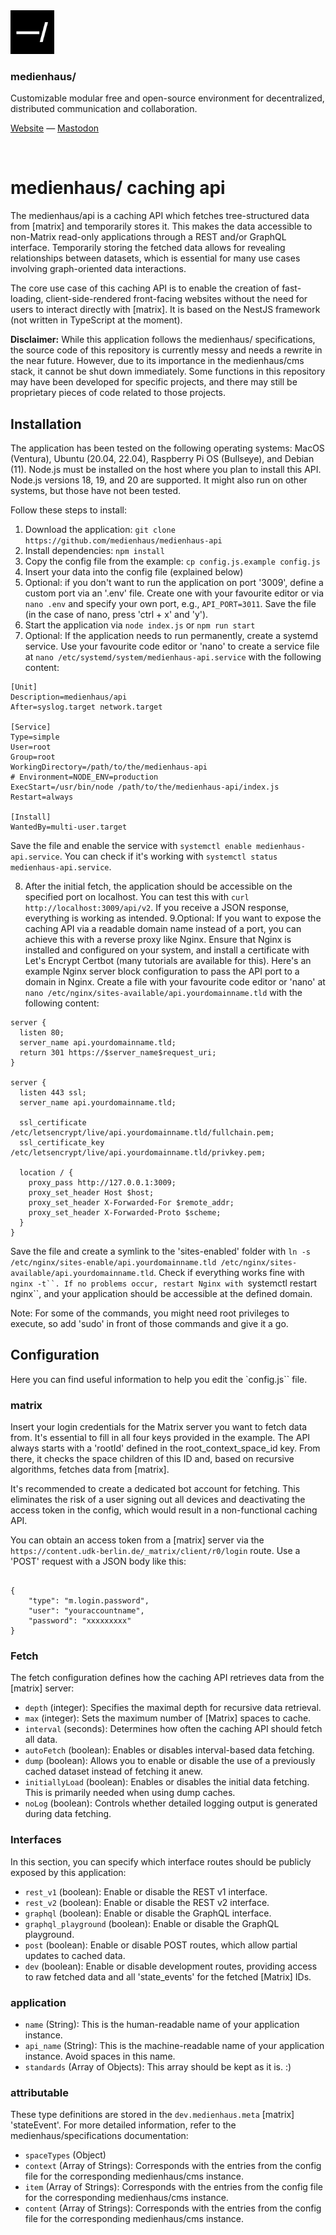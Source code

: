 <img src="./public/favicon.svg" width="70" />

### medienhaus/

Customizable modular free and open-source environment for decentralized, distributed communication and collaboration.

[Website](https://medienhaus.dev/) — [Mastodon](https://chaos.social/@medienhaus)

<br>

# medienhaus/ caching api 

The medienhaus/api is a caching API which fetches tree-structured data from [matrix] and temporarily stores it. This makes the data accessible to non-Matrix read-only applications through a REST and/or GraphQL interface. Temporarily storing the fetched data allows for revealing relationships between datasets, which is essential for many use cases involving graph-oriented data interactions.

The core use case of this caching API is to enable the creation of fast-loading, client-side-rendered front-facing websites without the need for users to interact directly with [matrix]. It is based on the NestJS framework (not written in TypeScript at the moment).

**Disclaimer:** 
While this application follows the medienhaus/ specifications, the source code of this repository is currently messy and needs a rewrite in the near future. However, due to its importance in the medienhaus/cms stack, it cannot be shut down immediately. Some functions in this repository may have been developed for specific projects, and there may still be proprietary pieces of code related to those projects.

## Installation

The application has been tested on the following operating systems: MacOS (Ventura), Ubuntu (20.04, 22.04), Raspberry Pi OS (Bullseye), and Debian (11). Node.js must be installed on the host where you plan to install this API. Node.js versions 18, 19, and 20 are supported. It might also run on other systems, but those have not been tested.

Follow these steps to install:

1. Download the application: `git clone https://github.com/medienhaus/medienhaus-api`
2. Install dependencies: `npm install`
3. Copy the config file from the example: `cp config.js.example config.js`
4. Insert your data into the config file (explained below)
5. Optional: if you don't want to run the application on port '3009', define a custom port via an '.env' file. Create one with your favourite editor or via `nano .env` and specify your own port, e.g., `API_PORT=3011`. Save the file (in the case of nano, press 'ctrl + x' and 'y').
6. Start the application via `node index.js` or `npm run start`
7. Optional: If the application needs to run permanently, create a systemd service. Use your favourite code editor or 'nano' to create a service file at `nano /etc/systemd/system/medienhaus-api.service` with the following content:

````
[Unit]
Description=medienhaus/api
After=syslog.target network.target

[Service]
Type=simple
User=root
Group=root
WorkingDirectory=/path/to/the/medienhaus-api
# Environment=NODE_ENV=production
ExecStart=/usr/bin/node /path/to/the/medienhaus-api/index.js
Restart=always

[Install]
WantedBy=multi-user.target
````

Save the file and enable the service with `systemctl enable medienhaus-api.service`. You can check if it's working with `systemctl status medienhaus-api.service`. 

8. After the initial fetch, the application should be accessible on the specified port on localhost. You can test this with `curl http://localhost:3009/api/v2`. If you receive a JSON response, everything is working as intended.
9.Optional: If you want to expose the caching API via a readable domain name instead of a port, you can achieve this with a reverse proxy like Nginx. Ensure that Nginx is installed and configured on your system, and install a certificate with Let's Encrypt Certbot (many tutorials are available for this). Here's an example Nginx server block configuration to pass the API port to a domain in Nginx. Create a file with your favourite code editor or 'nano' at `nano /etc/nginx/sites-available/api.yourdomainname.tld` with the following content:
    
```
server {
  listen 80;
  server_name api.yourdomainname.tld;
  return 301 https://$server_name$request_uri;
}

server {
  listen 443 ssl;
  server_name api.yourdomainname.tld;

  ssl_certificate /etc/letsencrypt/live/api.yourdomainname.tld/fullchain.pem;
  ssl_certificate_key /etc/letsencrypt/live/api.yourdomainname.tld/privkey.pem;

  location / {
    proxy_pass http://127.0.0.1:3009;
    proxy_set_header Host $host;
    proxy_set_header X-Forwarded-For $remote_addr;
    proxy_set_header X-Forwarded-Proto $scheme;
  }
}
```

Save the file and create a symlink to the 'sites-enabled' folder with `ln -s /etc/nginx/sites-enable/api.yourdomainname.tld /etc/nginx/sites-available/api.yourdomainname.tld`. Check if everything works fine with `nginx -t``. If no problems occur, restart Nginx with `systemctl restart nginx``, and your application should be accessible at the defined domain.

Note: For some of the commands, you might need root privileges to execute, so add 'sudo' in front of those commands and give it a go.
## Configuration
Here you can find useful information to help you edit the `config.js`` file.
### matrix

Insert your login credentials for the Matrix server you want to fetch data from. It's essential to fill in all four keys provided in the example. The API always starts with a 'rootId' defined in the root_context_space_id key. From there, it checks the space children of this ID and, based on recursive algorithms, fetches data from [matrix].

It's recommended to create a dedicated bot account for fetching. This eliminates the risk of a user signing out all devices and deactivating the access token in the config, which would result in a non-functional caching API.

You can obtain an access token from a [matrix] server via the `https://content.udk-berlin.de/_matrix/client/r0/login` route. Use a 'POST' request with a JSON body like this:
```

{
	"type": "m.login.password",
	"user": "youraccountname",
	"password": "xxxxxxxxx"
}
```

### Fetch 

The fetch configuration defines how the caching API retrieves data from the [matrix] server:

- `depth` (integer): Specifies the maximal depth for recursive data retrieval.
- `max` (integer): Sets the maximum number of [Matrix] spaces to cache.
- `interval` (seconds): Determines how often the caching API should fetch all data.
- `autoFetch` (boolean): Enables or disables interval-based data fetching.
- `dump` (boolean): Allows you to enable or disable the use of a previously cached dataset instead of fetching it anew.
- `initiallyLoad` (boolean): Enables or disables the initial data fetching. This is primarily needed when using dump caches.
- `noLog` (boolean): Controls whether detailed logging output is generated during data fetching.

### Interfaces

In this section, you can specify which interface routes should be publicly exposed by this application:

- `rest_v1` (boolean): Enable or disable the REST v1 interface.
- `rest_v2` (boolean): Enable or disable the REST v2 interface.
- `graphql` (boolean): Enable or disable the GraphQL interface.
- `graphql_playground` (boolean): Enable or disable the GraphQL playground.
- `post` (boolean): Enable or disable POST routes, which allow partial updates to cached data.
- `dev` (boolean): Enable or disable development routes, providing access to raw fetched data and all 'state_events' for the fetched [Matrix] IDs.

### application

- `name` (String): This is the human-readable name of your application instance.
- `api_name` (String): This is the machine-readable name of your application instance. Avoid spaces in this name.
- `standards` (Array of Objects): This array should be kept as it is. :)

### ‌attributable

These type definitions are stored in the `dev.medienhaus.meta` [matrix] 'stateEvent'. For more detailed information, refer to the medienhaus/specifications documentation:

- `spaceTypes` (Object)
- `context` (Array of Strings): Corresponds with the entries from the config file for the corresponding medienhaus/cms instance.
- `item` (Array of Strings): Corresponds with the entries from the config file for the corresponding medienhaus/cms instance.
- `content` (Array of Strings): Corresponds with the entries from the config file for the corresponding medienhaus/cms instance.
